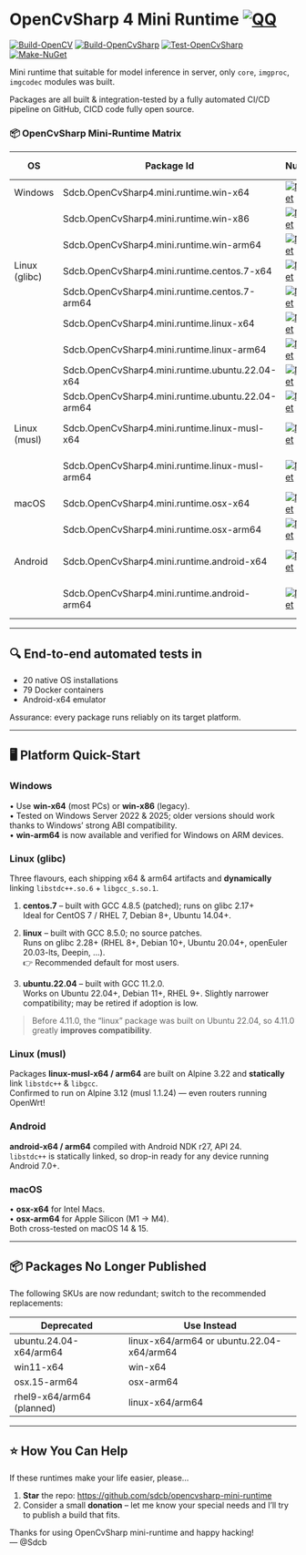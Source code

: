 # OpenCvSharp 4 Mini Runtime [![QQ](https://img.shields.io/badge/QQ_Group-579060605-52B6EF?style=social&logo=tencent-qq&logoColor=000&logoWidth=20)](https://jq.qq.com/?_wv=1027&k=K4fBqpyQ)
[![Build-OpenCV](https://github.com/sdcb/opencvsharp-mini-runtime/actions/workflows/opencv.yml/badge.svg)](https://github.com/sdcb/opencvsharp-mini-runtime/actions/workflows/opencv.yml) [![Build-OpenCvSharp](https://github.com/sdcb/opencvsharp-mini-runtime/actions/workflows/opencvsharp.yml/badge.svg)](https://github.com/sdcb/opencvsharp-mini-runtime/actions/workflows/opencvsharp.yml) [![Test-OpenCvSharp](https://github.com/sdcb/opencvsharp-mini-runtime/actions/workflows/test-opencvsharp.yml/badge.svg)](https://github.com/sdcb/opencvsharp-mini-runtime/actions/workflows/test-opencvsharp.yml) [![Make-NuGet](https://github.com/sdcb/opencvsharp-mini-runtime/actions/workflows/make-nuget.yml/badge.svg)](https://github.com/sdcb/opencvsharp-mini-runtime/actions/workflows/make-nuget.yml)

Mini runtime that suitable for model inference in server, only `core`, `imgproc`, `imgcodec` modules was built.

Packages are all built & integration-tested by a fully automated CI/CD pipeline on GitHub, CICD code fully open source.

### 📦  OpenCvSharp Mini-Runtime Matrix

| OS            | Package Id                                        | NuGet                                                                                                                                                                              | Compiler        | Mini-ABI        |
| ------------- | ------------------------------------------------- | ---------------------------------------------------------------------------------------------------------------------------------------------------------------------------------- | --------------- | --------------- |
| Windows       | Sdcb.OpenCvSharp4.mini.runtime.win-x64            | [![NuGet](https://img.shields.io/nuget/v/Sdcb.OpenCvSharp4.mini.runtime.win-x64.svg)](https://www.nuget.org/packages/Sdcb.OpenCvSharp4.mini.runtime.win-x64)                       | MSVC 17         | msvcrt static   |
|               | Sdcb.OpenCvSharp4.mini.runtime.win-x86            | [![NuGet](https://img.shields.io/nuget/v/Sdcb.OpenCvSharp4.mini.runtime.win-x86.svg)](https://www.nuget.org/packages/Sdcb.OpenCvSharp4.mini.runtime.win-x86)                       | MSVC 17         | msvcrt static   |
|               | Sdcb.OpenCvSharp4.mini.runtime.win-arm64          | [![NuGet](https://img.shields.io/nuget/v/Sdcb.OpenCvSharp4.mini.runtime.win-arm64.svg)](https://www.nuget.org/packages/Sdcb.OpenCvSharp4.mini.runtime.win-arm64)                   | MSVC 17         | msvcrt static   |
| Linux (glibc) | Sdcb.OpenCvSharp4.mini.runtime.centos.7-x64       | [![NuGet](https://img.shields.io/nuget/v/Sdcb.OpenCvSharp4.mini.runtime.centos.7-x64.svg)](https://www.nuget.org/packages/Sdcb.OpenCvSharp4.mini.runtime.centos.7-x64)             | GCC 4.8.5       | glibc 2.17+     |
|               | Sdcb.OpenCvSharp4.mini.runtime.centos.7-arm64     | [![NuGet](https://img.shields.io/nuget/v/Sdcb.OpenCvSharp4.mini.runtime.centos.7-arm64.svg)](https://www.nuget.org/packages/Sdcb.OpenCvSharp4.mini.runtime.centos.7-arm64)         | GCC 4.8.5       | glibc 2.17+     |
|               | Sdcb.OpenCvSharp4.mini.runtime.linux-x64          | [![NuGet](https://img.shields.io/nuget/v/Sdcb.OpenCvSharp4.mini.runtime.linux-x64.svg)](https://www.nuget.org/packages/Sdcb.OpenCvSharp4.mini.runtime.linux-x64)                   | GCC 8.5.0       | glibc 2.28+     |
|               | Sdcb.OpenCvSharp4.mini.runtime.linux-arm64        | [![NuGet](https://img.shields.io/nuget/v/Sdcb.OpenCvSharp4.mini.runtime.linux-arm64.svg)](https://www.nuget.org/packages/Sdcb.OpenCvSharp4.mini.runtime.linux-arm64)               | GCC 8.5.0       | glibc 2.28+     |
|               | Sdcb.OpenCvSharp4.mini.runtime.ubuntu.22.04-x64   | [![NuGet](https://img.shields.io/nuget/v/Sdcb.OpenCvSharp4.mini.runtime.ubuntu.22.04-x64.svg)](https://www.nuget.org/packages/Sdcb.OpenCvSharp4.mini.runtime.ubuntu.22.04-x64)     | GCC 11.2.0      | glibc 2.35      |
|               | Sdcb.OpenCvSharp4.mini.runtime.ubuntu.22.04-arm64 | [![NuGet](https://img.shields.io/nuget/v/Sdcb.OpenCvSharp4.mini.runtime.ubuntu.22.04-arm64.svg)](https://www.nuget.org/packages/Sdcb.OpenCvSharp4.mini.runtime.ubuntu.22.04-arm64) | GCC 11.2.0      | glibc 2.35      |
| Linux (musl)  | Sdcb.OpenCvSharp4.mini.runtime.linux-musl-x64     | [![NuGet](https://img.shields.io/nuget/v/Sdcb.OpenCvSharp4.mini.runtime.linux-musl-x64.svg)](https://www.nuget.org/packages/Sdcb.OpenCvSharp4.mini.runtime.linux-musl-x64)         | GCC 13.2.0      | musl 1.2 static |
|               | Sdcb.OpenCvSharp4.mini.runtime.linux-musl-arm64   | [![NuGet](https://img.shields.io/nuget/v/Sdcb.OpenCvSharp4.mini.runtime.linux-musl-arm64.svg)](https://www.nuget.org/packages/Sdcb.OpenCvSharp4.mini.runtime.linux-musl-arm64)     | GCC 13.2.0      | musl 1.2 static |
| macOS         | Sdcb.OpenCvSharp4.mini.runtime.osx-x64            | [![NuGet](https://img.shields.io/nuget/v/Sdcb.OpenCvSharp4.mini.runtime.osx-x64.svg)](https://www.nuget.org/packages/Sdcb.OpenCvSharp4.mini.runtime.osx-x64)                       | Xcode 15        | macOS 10.15+    |
|               | Sdcb.OpenCvSharp4.mini.runtime.osx-arm64          | [![NuGet](https://img.shields.io/nuget/v/Sdcb.OpenCvSharp4.mini.runtime.osx-arm64.svg)](https://www.nuget.org/packages/Sdcb.OpenCvSharp4.mini.runtime.osx-arm64)                   | Xcode 15        | macOS 11+       |
| Android       | Sdcb.OpenCvSharp4.mini.runtime.android-x64        | [![NuGet](https://img.shields.io/nuget/v/Sdcb.OpenCvSharp4.mini.runtime.android-x64.svg)](https://www.nuget.org/packages/Sdcb.OpenCvSharp4.mini.runtime.android-x64)               | Clang (NDK r27) | API 24+, static |
|               | Sdcb.OpenCvSharp4.mini.runtime.android-arm64      | [![NuGet](https://img.shields.io/nuget/v/Sdcb.OpenCvSharp4.mini.runtime.android-arm64.svg)](https://www.nuget.org/packages/Sdcb.OpenCvSharp4.mini.runtime.android-arm64)           | Clang (NDK r27) | API 24+, static |

---

## 🔍 End-to-end automated tests in
* 20 native OS installations
* 79 Docker containers
* Android-x64 emulator

Assurance: every package runs reliably on its target platform.

---

## 🖥️ Platform Quick-Start

### Windows
• Use **win-x64** (most PCs) or **win-x86** (legacy).  
• Tested on Windows Server 2022 & 2025; older versions should work thanks to Windows’ strong ABI compatibility.  
• **win-arm64** is now available and verified for Windows on ARM devices.

### Linux (glibc)
Three flavours, each shipping x64 & arm64 artifacts and **dynamically** linking `libstdc++.so.6` + `libgcc_s.so.1`.

1. **centos.7** – built with GCC 4.8.5 (patched); runs on glibc 2.17+  
   Ideal for CentOS 7 / RHEL 7, Debian 8+, Ubuntu 14.04+.

2. **linux** – built with GCC 8.5.0; no source patches.  
   Runs on glibc 2.28+ (RHEL 8+, Debian 10+, Ubuntu 20.04+, openEuler 20.03-lts, Deepin, …).  
   👉 Recommended default for most users.

3. **ubuntu.22.04** – built with GCC 11.2.0.  
   Works on Ubuntu 22.04+, Debian 11+, RHEL 9+. Slightly narrower compatibility; may be retired if adoption is low.

> Before 4.11.0, the “linux” package was built on Ubuntu 22.04, so 4.11.0 greatly **improves compatibility**.

### Linux (musl)
Packages **linux-musl-x64 / arm64** are built on Alpine 3.22 and **statically** link `libstdc++` & `libgcc`.  
Confirmed to run on Alpine 3.12 (musl 1.1.24) — even routers running OpenWrt!

### Android
**android-x64 / arm64** compiled with Android NDK r27, API 24.  
`libstdc++` is statically linked, so drop-in ready for any device running Android 7.0+.

### macOS
• **osx-x64** for Intel Macs.  
• **osx-arm64** for Apple Silicon (M1 → M4).  
Both cross-tested on macOS 14 & 15.

---

## 📦 Packages No Longer Published
The following SKUs are now redundant; switch to the recommended replacements:

| Deprecated                | Use Instead                               |
| ------------------------- | ----------------------------------------- |
| ubuntu.24.04-x64/arm64    | linux-x64/arm64 or ubuntu.22.04-x64/arm64 |
| win11-x64                 | win-x64                                   |
| osx.15-arm64              | osx-arm64                                 |
| rhel9-x64/arm64 (planned) | linux-x64/arm64                           |

---

## ⭐ How You Can Help
If these runtimes make your life easier, please…

1. **Star** the repo: https://github.com/sdcb/opencvsharp-mini-runtime  
2. Consider a small **donation** – let me know your special needs and I’ll try to publish a build that fits.

Thanks for using OpenCvSharp mini-runtime and happy hacking!  
— @Sdcb